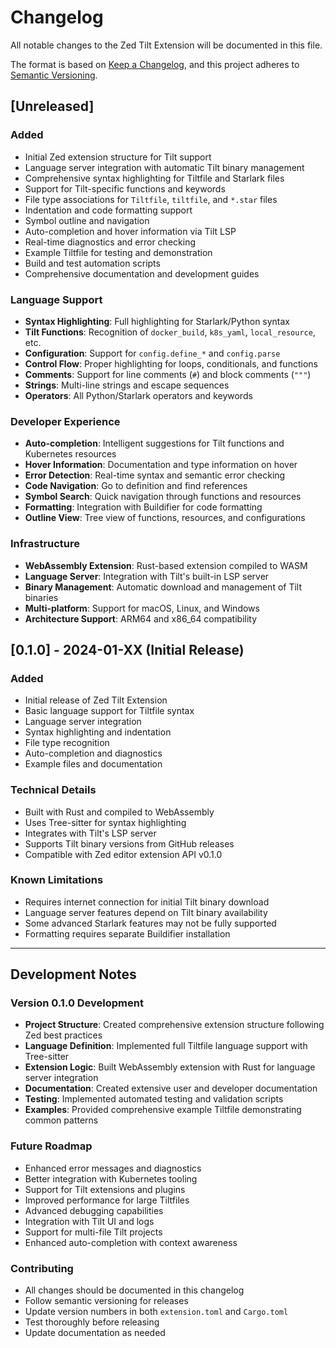# Changelog

All notable changes to the Zed Tilt Extension will be documented in this file.

The format is based on [Keep a Changelog](https://keepachangelog.com/en/1.0.0/),
and this project adheres to [Semantic Versioning](https://semver.org/spec/v2.0.0.html).

## [Unreleased]

### Added
- Initial Zed extension structure for Tilt support
- Language server integration with automatic Tilt binary management
- Comprehensive syntax highlighting for Tiltfile and Starlark files
- Support for Tilt-specific functions and keywords
- File type associations for `Tiltfile`, `tiltfile`, and `*.star` files
- Indentation and code formatting support
- Symbol outline and navigation
- Auto-completion and hover information via Tilt LSP
- Real-time diagnostics and error checking
- Example Tiltfile for testing and demonstration
- Build and test automation scripts
- Comprehensive documentation and development guides

### Language Support
- **Syntax Highlighting**: Full highlighting for Starlark/Python syntax
- **Tilt Functions**: Recognition of `docker_build`, `k8s_yaml`, `local_resource`, etc.
- **Configuration**: Support for `config.define_*` and `config.parse`
- **Control Flow**: Proper highlighting for loops, conditionals, and functions
- **Comments**: Support for line comments (`#`) and block comments (`"""`)
- **Strings**: Multi-line strings and escape sequences
- **Operators**: All Python/Starlark operators and keywords

### Developer Experience
- **Auto-completion**: Intelligent suggestions for Tilt functions and Kubernetes resources
- **Hover Information**: Documentation and type information on hover
- **Error Detection**: Real-time syntax and semantic error checking
- **Code Navigation**: Go to definition and find references
- **Symbol Search**: Quick navigation through functions and resources
- **Formatting**: Integration with Buildifier for code formatting
- **Outline View**: Tree view of functions, resources, and configurations

### Infrastructure
- **WebAssembly Extension**: Rust-based extension compiled to WASM
- **Language Server**: Integration with Tilt's built-in LSP server
- **Binary Management**: Automatic download and management of Tilt binaries
- **Multi-platform**: Support for macOS, Linux, and Windows
- **Architecture Support**: ARM64 and x86_64 compatibility

## [0.1.0] - 2024-01-XX (Initial Release)

### Added
- Initial release of Zed Tilt Extension
- Basic language support for Tiltfile syntax
- Language server integration
- Syntax highlighting and indentation
- File type recognition
- Auto-completion and diagnostics
- Example files and documentation

### Technical Details
- Built with Rust and compiled to WebAssembly
- Uses Tree-sitter for syntax highlighting
- Integrates with Tilt's LSP server
- Supports Tilt binary versions from GitHub releases
- Compatible with Zed editor extension API v0.1.0

### Known Limitations
- Requires internet connection for initial Tilt binary download
- Language server features depend on Tilt binary availability
- Some advanced Starlark features may not be fully supported
- Formatting requires separate Buildifier installation

---

## Development Notes

### Version 0.1.0 Development
- **Project Structure**: Created comprehensive extension structure following Zed best practices
- **Language Definition**: Implemented full Tiltfile language support with Tree-sitter
- **Extension Logic**: Built WebAssembly extension with Rust for language server integration
- **Documentation**: Created extensive user and developer documentation
- **Testing**: Implemented automated testing and validation scripts
- **Examples**: Provided comprehensive example Tiltfile demonstrating common patterns

### Future Roadmap
- Enhanced error messages and diagnostics
- Better integration with Kubernetes tooling
- Support for Tilt extensions and plugins
- Improved performance for large Tiltfiles
- Advanced debugging capabilities
- Integration with Tilt UI and logs
- Support for multi-file Tilt projects
- Enhanced auto-completion with context awareness

### Contributing
- All changes should be documented in this changelog
- Follow semantic versioning for releases
- Update version numbers in both `extension.toml` and `Cargo.toml`
- Test thoroughly before releasing
- Update documentation as needed
